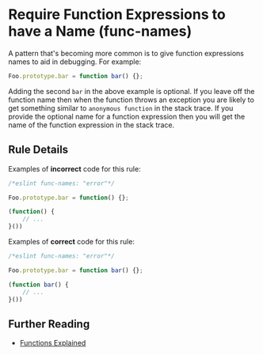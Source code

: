 # Require Function Expressions to have a Name (func-names)

A pattern that's becoming more common is to give function expressions names to aid in debugging. For example:

```js
Foo.prototype.bar = function bar() {};
```

Adding the second `bar` in the above example is optional.  If you leave off the function name then when the function throws an exception you are likely to get something similar to `anonymous function` in the stack trace.  If you provide the optional name for a function expression then you will get the name of the function expression in the stack trace.

## Rule Details

Examples of **incorrect** code for this rule:

```js
/*eslint func-names: "error"*/

Foo.prototype.bar = function() {};

(function() {
    // ...
}())
```

Examples of **correct** code for this rule:

```js
/*eslint func-names: "error"*/

Foo.prototype.bar = function bar() {};

(function bar() {
    // ...
}())
```

## Further Reading

* [Functions Explained](http://markdaggett.com/blog/2013/02/15/functions-explained/)
